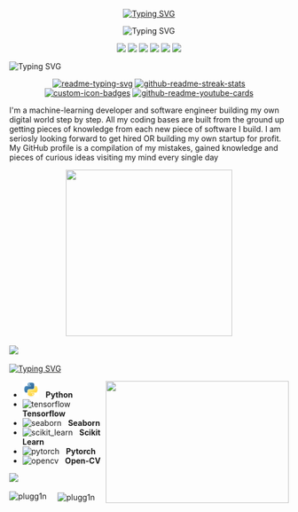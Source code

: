 <p align="center"><a href="https://git.io/typing-svg"><img src="https://readme-typing-svg.herokuapp.com?font=Fira+Code&weight=700&size=30&duration=1&pause=1000&color=F74E61&center=true&repeat=false&random=false&width=435&lines=Nikita+Zhamkov" alt="Typing SVG" /></a></p>

<p align="center"><img src="https://readme-typing-svg.herokuapp.com?font=Fira+Code&duration=3000&pause=1500&color=F77878&center=true&random=false&width=435&lines=Well+done+is+better+than+well+said" alt="Typing SVG" /></p>

<p align="center">
<img src="https://img.shields.io/badge/PYTHON-black?style=for-the-badge&logo=python&logoColor=gold"/> <!--Py-->
<img src="https://img.shields.io/badge/PYTORCH-black?style=for-the-badge&logo=PyTorch&logoColor=gold"/> <!--Torch-->
<img src="https://img.shields.io/badge/TensorFLow-black?style=for-the-badge&logo=TensorFlow&logoColor=gold"/> <!--TF-->
<img src="https://img.shields.io/badge/JUPYTER-black?style=for-the-badge&logo=jupyter&logoColor=gold"/> <!--Jupyter-->
<img src="https://img.shields.io/badge/LINUX-black?style=for-the-badge&logo=linux&logoColor=gold"/> <!--Linux-->
<img src="https://img.shields.io/badge/GIT-black?style=for-the-badge&logo=git&logoColor=gold"/> <!--Git-->
</p>

<img src="https://readme-typing-svg.herokuapp.com?font=Fira+Code&size=14&duration=1&pause=1000&color=AEAEAE&repeat=false&random=false&width=435&lines=python+machine+learning+dev.+and+a+fast+learner" alt="Typing SVG" />

<p align="center">
    <a href="https://github.com/plugg1N/barcode-detector"><img width="278" src="https://denvercoder1-github-readme-stats.vercel.app/api/pin/?username=plugg1N&repo=barcode-detector&theme=react&bg_color=1F222E&title_color=F85D7F&hide_border=true&icon_color=F8D866&show_icons=false" alt="readme-typing-svg"></a>
    <a href="https://github.com/plugg1N/gms-module"><img width="278" src="https://denvercoder1-github-readme-stats.vercel.app/api/pin/?username=plugg1N&repo=gms-module&theme=react&bg_color=1F222E&title_color=F85D7F&hide_border=true&icon_color=F8D866&show_icons=false" alt="github-readme-streak-stats"></a>
    <a href="https://github.com/plugg1N/aiijc-team-task-2023"><img width="278" src="https://denvercoder1-github-readme-stats.vercel.app/api/pin?username=plugg1N&repo=aiijc-team-task-2023&theme=react&bg_color=1F222E&title_color=F85D7F&hide_border=true&icon_color=F8D866&show_icons=false" alt="custom-icon-badges"></a>
    <a href="https://github.com/plugg1N/sapphire-gc"><img width="278" src="https://denvercoder1-github-readme-stats.vercel.app/api/pin/?username=plugg1N&repo=sapphire-gc&theme=react&bg_color=1F222E&title_color=F85D7F&hide_border=true&icon_color=F8D866&show_icons=false" alt="github-readme-youtube-cards"></a>
  </p>

I'm a machine-learning developer and software engineer building my own digital world step by step. All my coding bases are built from the ground up getting pieces of knowledge
from each new piece of software I build. I am seriosly looking forward to get hired OR building my own startup for profit. My GitHub profile is a compilation of my mistakes,
gained knowledge and pieces of curious ideas visiting my mind every single day

<p align="center"><img src="https://media4.giphy.com/media/0TtX2qqpxp3pIafzio/giphy.gif?cid=ecf05e47k7zis1wjgu26dykjin0wbot1nif3lcorpugd3d5s&ep=v1_stickers_search&rid=giphy.gif&ct=s" width=300 height=300></p>





<img src="https://gagaru.club/uploads/posts/2023-02/1676355341_gagaru-club-p-polosa-krasivaya-pinterest-16.png">

<a href="https://git.io/typing-svg"><img src="https://readme-typing-svg.herokuapp.com?font=Fira+Code&size=25&duration=1&pause=1000&color=F76060&repeat=false&random=false&width=435&lines=Languages+and+Tools" alt="Typing SVG" /></a>

<ul>
    <li><img src="https://raw.githubusercontent.com/devicons/devicon/master/icons/python/python-original.svg" alt="python" width="30" height="30"/> &nbsp; <b>Python</b> <img align="right" src="https://media2.giphy.com/media/dy8uuPWCzQrMA/giphy.gif?cid=ecf05e47k7zis1wjgu26dykjin0wbot1nif3lcorpugd3d5s&ep=v1_stickers_search&rid=giphy.gif&ct=s" width=330 height=220></li>
    <li><img src="https://www.vectorlogo.zone/logos/tensorflow/tensorflow-icon.svg" alt="tensorflow" width="30" height="30"/> &nbsp; <b>Tensorflow</b> </li>
    <li><img src="https://seaborn.pydata.org/_images/logo-mark-lightbg.svg" alt="seaborn" width="30" height="30"/> &nbsp; <b>Seaborn</b> </li>
    <li><img src="https://upload.wikimedia.org/wikipedia/commons/0/05/Scikit_learn_logo_small.svg" alt="scikit_learn" width="30" height="30"/> &nbsp; <b>Scikit Learn</b> </li>
    <li><img src="https://www.vectorlogo.zone/logos/pytorch/pytorch-icon.svg" alt="pytorch" width="30" height="30"/> &nbsp; <b>Pytorch</b> </li>
    <li><img src="https://www.vectorlogo.zone/logos/opencv/opencv-icon.svg" alt="opencv" width="30" height="30"/> &nbsp; <b>Open-CV</b> </li>
</ul>

<img src="https://gagaru.club/uploads/posts/2023-02/1676355341_gagaru-club-p-polosa-krasivaya-pinterest-16.png">

<p align="center"><img align="left" src="https://github-readme-stats.vercel.app/api/top-langs?username=plugg1n&show_icons=true&theme=react&locale=en&layout=compact" alt="plugg1n" /></p>
<p align="center"><img align="center" src="https://github-readme-streak-stats.herokuapp.com/?user=plugg1n&theme=react" alt="plugg1n" /></p>

